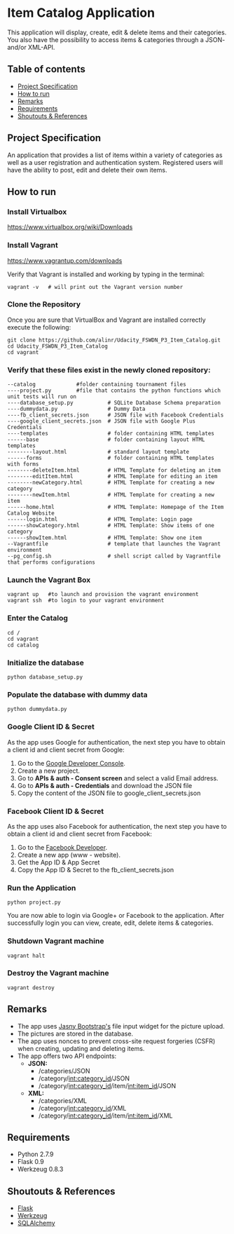 # Item Catalog Application

This application will display, create, edit & delete items and their categories.
You also have the possibility to access items & categories through a JSON- and/or XML-API.

## Table of contents

- [Project Specification](#project-specification)
- [How to run](#how-to-run)
- [Remarks](#remarks)
- [Requirements](#requirements)
- [Shoutouts & References](#shoutouts-references)

## Project Specification

An application that provides a list of items within a variety of categories as well as a user registration and
authentication system. Registered users will have the ability to post, edit and delete their own items.

## How to run

### Install Virtualbox
https://www.virtualbox.org/wiki/Downloads


### Install Vagrant
https://www.vagrantup.com/downloads

Verify that Vagrant is installed and working by typing in the terminal:

	vagrant -v   # will print out the Vagrant version number

### Clone the Repository
Once you are sure that VirtualBox and Vagrant are installed correctly execute the following:

	git clone https://github.com/alinr/Udacity_FSWDN_P3_Item_Catalog.git
	cd Udacity_FSWDN_P3_Item_Catalog
	cd vagrant

### Verify that these files exist in the newly cloned repository:

	--catalog             #folder containing tournament files
	----project.py        #file that contains the python functions which unit tests will run on
	----database_setup.py    		# SQLite Database Schema preparation
	----dummydata.py         		# Dummy Data
	----fb_client_secrets.json		# JSON file with Facebook Credentials
	----google_client_secrets.json	# JSON file with Google Plus Credentials
	----templates					# folder containing HTML templates
	------base						# folder containing layout HTML templates
	--------layout.html				# standard layout template
	------forms						# folder containing HTML templates with forms
	--------deleteItem.html			# HTML Template for deleting an item
	--------editItem.html			# HTML Template for editing an item
	--------newCategory.html		# HTML Template for creating a new category
	--------newItem.html			# HTML Template for creating a new item
	------home.html					# HTML Template: Homepage of the Item Catalog Website
	------login.html				# HTML Template: Login page
	------showCategory.html			# HTML Template: Show items of one category
	------showItem.html				# HTML Template: Show one item
	--Vagrantfile            		# template that launches the Vagrant environment
	--pg_config.sh           		# shell script called by Vagrantfile that performs configurations

### Launch the Vagrant Box

	vagrant up   #to launch and provision the vagrant environment
	vagrant ssh  #to login to your vagrant environment

### Enter the Catalog

	cd /
	cd vagrant
	cd catalog

### Initialize the database

	python database_setup.py

### Populate the database with dummy data

	python dummydata.py

### Google Client ID & Secret

As the app uses Google for authentication, the next step you have to obtain a client id and client secret from Google:
1. Go to the [Google Developer Console](https://console.developers.google.com/project).
2. Create a new project.
3. Go to **APIs & auth - Consent screen** and select a valid Email address.
4. Go to **APIs & auth - Credentials** and download the JSON file
5. Copy the content of the JSON file to google_client_secrets.json

### Facebook Client ID & Secret

As the app uses also Facebook for authentication, the next step you have to obtain a client id and client secret from Facebook:
1. Go to the [Facebook Developer](https://developers.facebook.com/apps/).
2. Create a new app (www - website).
3. Get the App ID & App Secret
4. Copy the App ID & Secret to the fb_client_secrets.json

### Run the Application

	python project.py

You are now able to login via Google+ or Facebook to the application.
After successfully login you can view, create, edit, delete items & categories.

### Shutdown Vagrant machine

	vagrant halt

### Destroy the Vagrant machine

	vagrant destroy


## Remarks

- The app uses [Jasny Bootstrap's](http://jasny.github.io/bootstrap/javascript/#fileinput) file input widget for the picture upload.
- The pictures are stored in the database.
- The app uses nonces to prevent cross-site request forgeries (CSFR) when creating, updating and deleting items.
- The app offers two API endpoints:
	- **JSON:**
		- /categories/JSON
		- /category/<int:category_id>/JSON
		- /category/<int:category_id>/item/<int:item_id>/JSON
	- **XML:**
		- /categories/XML
		- /category/<int:category_id>/XML
		- /category/<int:category_id>/item/<int:item_id>/XML


## Requirements
- Python 2.7.9
- Flask 0.9
- Werkzeug 0.8.3


## Shoutouts & References
- [Flask](http://flask.pocoo.org/)
- [Werkzeug](http://werkzeug.pocoo.org/)
- [SQLAlchemy](http://www.sqlalchemy.org/)